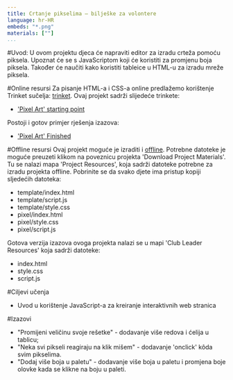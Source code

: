 ```yaml
---
title: Crtanje pikselima — bilješke za volontere
language: hr-HR
embeds: "*.png"
materials: [""]
...
```


#Uvod:
U ovom projektu djeca će napraviti editor za izradu crteža pomoću piksela. Upoznat će se s JavaScriptom koji će koristiti za promjenu boja piksela. Također će naučiti kako koristiti tableice u HTML-u za izradu mreže piksela. 

#Online resursi
Za pisanje HTML-a i CSS-a online predlažemo korištenje Trinket sučelja: [trinket](https://trinket.io/). Ovaj projekt sadrži slijedeće trinkete:


+ ['Pixel Art' starting point](https://trinket.io/html/web-pixel)

Postoji i gotov primjer rješenja izazova:

+ ['Pixel Art' Finished](https://trinket.io/html/0e102a306b)

#Offline resursi
Ovaj projekt moguće je izraditi i [offline](../offline.html).  Potrebne datoteke je moguće preuzeti klikom na poveznicu projekta 'Download Project Materials'. Tu se nalazi mapa 'Project Resources', koja sadrži datoteke potrebne za izradu projekta offline.
Pobrinite se da svako djete ima pristup kopiji sljedećih datoteka:

+ template/index.html
+ template/script.js
+ template/style.css
+ pixel/index.html
+ pixel/style.css
+ pixel/script.js


Gotova verzija izazova ovoga projekta nalazi se u mapi 'Club Leader Resources' koja sadrži datoteke:

+ index.html
+ style.css
+ script.js

#Ciljevi učenja
+ Uvod u korištenje JavaScript-a za kreiranje interaktivnih web stranica

#Izazovi
+ "Promijeni veličinu svoje rešetke" - dodavanje više redova i ćelija u tablicu;
+ "Neka svi pikseli reagiraju na klik mišem" - dodavanje 'onclick' kôda svim pikselima. 
+ "Dodaj više boja u paletu" - dodavanje više boja u paletu i promjena boje olovke kada se klikne na boju u paleti. 


